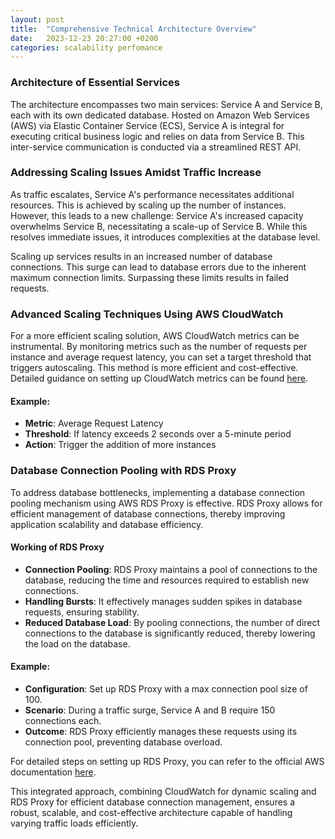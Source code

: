 ```yaml
---
layout: post
title:  "Comprehensive Technical Architecture Overview"
date:   2023-12-23 20:27:00 +0200
categories: scalability perfomance
---
```

### Architecture of Essential Services
The architecture encompasses two main services: Service A and Service B, each with its own dedicated database. Hosted on Amazon Web Services (AWS) via Elastic Container Service (ECS), Service A is integral for executing critical business logic and relies on data from Service B. This inter-service communication is conducted via a streamlined REST API.

### Addressing Scaling Issues Amidst Traffic Increase
As traffic escalates, Service A's performance necessitates additional resources. This is achieved by scaling up the number of instances. However, this leads to a new challenge: Service A's increased capacity overwhelms Service B, necessitating a scale-up of Service B. While this resolves immediate issues, it introduces complexities at the database level.

Scaling up services results in an increased number of database connections. This surge can lead to database errors due to the inherent maximum connection limits. Surpassing these limits results in failed requests.

### Advanced Scaling Techniques Using AWS CloudWatch
For a more efficient scaling solution, AWS CloudWatch metrics can be instrumental. By monitoring metrics such as the number of requests per instance and average request latency, you can set a target threshold that triggers autoscaling. This method is more efficient and cost-effective. Detailed guidance on setting up CloudWatch metrics can be found [here](https://docs.aws.amazon.com/AmazonCloudWatch/latest/monitoring/WhatIsCloudWatch.html).

#### Example:
- **Metric**: Average Request Latency
- **Threshold**: If latency exceeds 2 seconds over a 5-minute period
- **Action**: Trigger the addition of more instances

### Database Connection Pooling with RDS Proxy
To address database bottlenecks, implementing a database connection pooling mechanism using AWS RDS Proxy is effective. RDS Proxy allows for efficient management of database connections, thereby improving application scalability and database efficiency.

#### Working of RDS Proxy
- **Connection Pooling**: RDS Proxy maintains a pool of connections to the database, reducing the time and resources required to establish new connections.
- **Handling Bursts**: It effectively manages sudden spikes in database requests, ensuring stability.
- **Reduced Database Load**: By pooling connections, the number of direct connections to the database is significantly reduced, thereby lowering the load on the database.

#### Example:
- **Configuration**: Set up RDS Proxy with a max connection pool size of 100.
- **Scenario**: During a traffic surge, Service A and B require 150 connections each.
- **Outcome**: RDS Proxy efficiently manages these requests using its connection pool, preventing database overload.

For detailed steps on setting up RDS Proxy, you can refer to the official AWS documentation [here](https://docs.aws.amazon.com/AmazonRDS/latest/UserGuide/rds-proxy.html).

This integrated approach, combining CloudWatch for dynamic scaling and RDS Proxy for efficient database connection management, ensures a robust, scalable, and cost-effective architecture capable of handling varying traffic loads efficiently.
